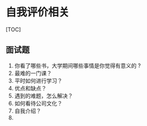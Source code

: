 # 自我评价相关

[TOC]

## 面试题

1.  你看了哪些书，大学期间哪些事情是你觉得有意义的 ?
2. 最难的一门课？
3. 平时如何进行学习？
4. 优点和缺点？
5. 遇到的难题，怎么解决？
6. 如何看待公司文化？
7. 自我介绍？
8. 